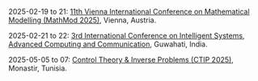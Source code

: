 2025-02-19 to 21: [11th Vienna International Conference on Mathematical Modelling (MathMod 2025)](https://www.mathmod.at/ "Covers mathematical modeling and simulation across disciplines. Topics include system dynamics, control theory, optimization, and numerical methods, with applications in engineering, physics, and biology."), Vienna, Austria.

2025-02-21 to 22: [3rd International Conference on Intelligent Systems, Advanced Computing and Communication](https://www.isacc.org/2025/ "ISACC 2025 focuses on intelligent systems and computing, with applications in physics. Topics include AI for data analysis, advanced algorithms, and communication systems. Discussions cover machine learning for scientific simulations and real-time data processing in experimental physics."), Guwahati, India.

2025-05-05 to 07: [Control Theory & Inverse Problems (CTIP 2025)](https://ctip25.sciencesconf.org/?lang=en "Focuses on control theory and inverse problems, exploring mathematical modeling and computational techniques. Topics include optimal control, parameter estimation, and applications in imaging and engineering."), Monastir, Tunisia.

